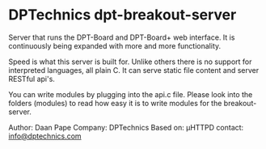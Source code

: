 DPTechnics dpt-breakout-server
==============================

Server that runs the DPT-Board and DPT-Board+ web interface. It
is continuously being expanded with more and more functionality. 

Speed is what this server is built for. Unlike others there is
no support for interpreted languages, all plain C. It can serve
static file content and server RESTful api's.

You can write modules by plugging into the api.c file. Please 
look into the folders (modules) to read how easy it is to write
modules for the breakout-server. 

Author: Daan Pape
Company: DPTechnics
Based on: µHTTPD
contact: info@dptechnics.com
